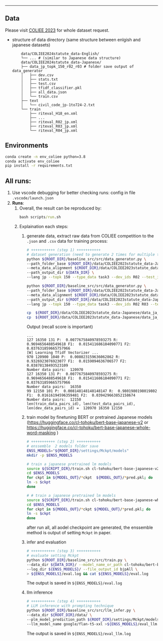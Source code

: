 
---

## Data
Please visit [COLIEE 2023](https://sites.ualberta.ca/~rabelo/COLIEE2024/) for whole dataset request.

- structure of data directory (same structure between enlgish and japanese datasets)
    ```
        data/COLIEE2024statute_data-English/ 
        └── ... # (similar to Japanese data structure)
        data/COLIEE2024statute_data-Japanese/
        ├── data_jp_topk_150_r02_r03 # folder save output of data_generator
        │   ├── dev.csv
        │   ├── stats.txt
        │   ├── test.csv
        │   ├── tfidf_classifier.pkl
        │   ├── all_data.json
        │   └── train.csv
        ├── text
        │   └── civil_code_jp-1to724-2.txt
        └── train
            ├── riteval_H18_en.xml
            ├── ...
            ├── riteval_R02_jp.xml
            ├── riteval_R03_jp.xml
            └── riteval_R04_jp.xml
    ```

## Environments
```bash 
conda create -n env_coliee python=3.8
conda activate env_coliee
pip install -r requirements.txt
```

## All runs: 
1. Use vscode debugging for better checking runs: config in file `.vscode/launch.json`
2. **Runs**:
   1. Overall, the result can be reproduced by:
      ```cmd
      bash scripts/run.sh
      ```
   2. Explaination each steps:
      1. generate data, extract raw data from COLIEE competition to the `.json` and `.csv` data for training process: 
            
            ```bash
            # +++++++++++ (step 1) +++++++++++
            # dataset generation (need to generate 2 times for multiple test/dev files)
            python ${ROOT_DIR}/baseline_src/src/data_generator.py \
            --path_folder_base ${ROOT_DIR}/data/COLIEE2023statute_data-Japanese/ \
            --meta_data_alignment ${ROOT_DIR}/data/COLIEE2023statute_data-English/ \
            --path_output_dir ${DATA_DIR} \
            --lang jp --topk 150 --type_data task3 --dev_ids R02 --test_ids R03 

            python ${ROOT_DIR}/baseline_src/src/data_generator.py \
            --path_folder_base ${ROOT_DIR}/data/COLIEE2023statute_data-Japanese/ \
            --meta_data_alignment ${ROOT_DIR}/data/COLIEE2023statute_data-English/ \
            --path_output_dir ${ROOT_DIR}/data/COLIEE2023statute_data-Japanese/data_ja_topk_150_r02r03_r04/ \
            --lang jp --topk 150 --type_data task3 --dev_ids R02 R03 --test_ids R04

            cp  ${ROOT_DIR}/data/COLIEE2023statute_data-Japanese/data_ja_topk_150_r02r03_r04/test.csv ${DATA_DIR}/test_submit.csv
            cp  ${ROOT_DIR}/data/COLIEE2023statute_data-Japanese/data_ja_topk_150_r02r03_r04/train.csv ${DATA_DIR}/train.csv

            ``` 
            Output (recall score is important)
            ```
            ...
            127 16350 131 P:  0.0077675840978593275 R:  0.9694656488549618 F1:  0.015411686184090771 F2:  0.037631859665757966
            [W] Learning Tfidf Vectorizer ...
            970 120900 1040 P:  0.008023159636062862 R:  0.9326923076923077 F1:  0.0159094636706577 F2:  0.03878138493523109
            Number data pairs:  120970
            127 16350 131 P:  0.0077675840978593275 R:  0.9694656488549618 F1:  0.015411686184090771 F2:  0.037631859665757966
            Number data pairs:  16350
            99 12150 101 P:  0.008148148148148147 R:  0.9801980198019802 F1:  0.01616194596359481 F2:  0.039429663852158674
            Number data pairs:  12150
            len(train_data_pairs_id), len(test_data_pairs_id), len(dev_data_pairs_id) =  120970 16350 12150
            ```
      2. train model by finetuning BERT or pretrained Japanese models (https://huggingface.co/cl-tohoku/bert-base-japanese-v2 or https://huggingface.co/cl-tohoku/bert-base-japanese-whole-word-masking )
            ```bash
            # +++++++++++ (step 2) +++++++++++
            # enssemble  2 models folder save
            ENSS_MODELS="${ROOT_DIR}/settings/Mckpt/models"
            mkdir -p $ENSS_MODELS

            # train a japanese pretrained lm models 
            source ${SCRIPT_DIR}/train.sh cl-tohoku/bert-base-japanese-v2 $ROOT_DIR $DATA_DIR
            cd $ENSS_MODELS 
            for ckpt in ${MODEL_OUT}/*ckpt  ${MODEL_OUT}/*pred.pkl; do  
            ln -s $ckpt 
            done

            # # train a japanese pretrained lm models 
            source ${SCRIPT_DIR}/train.sh cl-tohoku/bert-base-japanese-whole-word-masking $ROOT_DIR $DATA_DIR
            cd $ENSS_MODELS 
            for ckpt in ${MODEL_OUT}/*ckpt ${MODEL_OUT}/*pred.pkl; do
            ln -s $ckpt  
            done 
            ```
            after run all, all aodel checkpoint are generated, the enssemble method is output of setting `Mckpt` in paper. 
      3. infer and evaluation 
            ```bash
            # +++++++++++ (step 3) +++++++++++
            # evaluate setting Mckpt
            python ${ROOT_DIR}/baseline_src/src/train.py \
            --data_dir ${DATA_DIR}/ --model_name_or_path cl-tohoku/bert-base-japanese-v2 --no_train \
            --log_dir ${ENSS_MODELS}/ --file_output_id bjpAll \
            > ${ENSS_MODELS}/eval.log && cat ${ENSS_MODELS}/eval.log
            ```
            The output is saved in ```${ENSS_MODELS}/eval.log```
      4. llm inference
            ```bash 
            # +++++++++++ (step 4) +++++++++++
            # LLM inference with prompting technique
            python ${ROOT_DIR}/baseline_src/src/llm_infer.py \
            --data_dir ${ROOT_DIR}/data/ \
            --plm_model_prediction_path ${ROOT_DIR}/settings/Mckpt/models \
            --llm_model_name google/flan-t5-xxl >${ENSS_MODELS}/eval_llm.log
            ```
            The output is saved in ```${ENSS_MODELS}/eval_llm.log```

